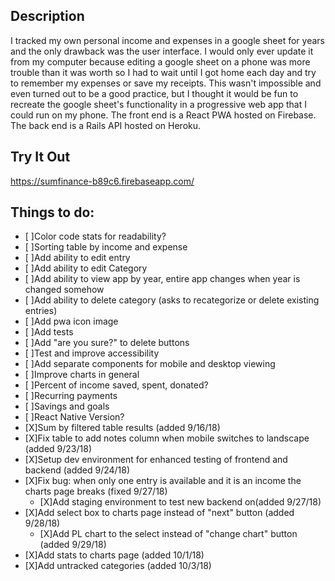 ## Description
I tracked my own personal income and expenses in a google sheet for years and the only drawback was the user interface. I would only ever update it from my computer because editing a google sheet on a phone was more trouble than it was worth so I had to wait until I got home each day and try to remember my expenses or save my receipts. This wasn't impossible and even turned out to be a good practice, but I thought it would be fun to recreate the google sheet's functionality in a progressive web app that I could run on my phone.  The front end is a React PWA hosted on Firebase.  The back end is a Rails API hosted on Heroku.

## Try It Out
https://sumfinance-b89c6.firebaseapp.com/

## Things to do:
- [ ]Color code stats for readability?
- [ ]Sorting table by income and expense
- [ ]Add ability to edit entry
- [ ]Add ability to edit Category
- [ ]Add ability to view app by year, entire app changes when year is changed somehow
- [ ]Add ability to delete category (asks to recategorize or delete existing entries)
- [ ]Add pwa icon image
- [ ]Add tests
- [ ]Add "are you sure?" to delete buttons
- [ ]Test and improve accessibility
- [ ]Add separate components for mobile and desktop viewing
- [ ]Improve charts in general
- [ ]Percent of income saved, spent, donated?
- [ ]Recurring payments
- [ ]Savings and goals
- [ ]React Native Version?
- [X]Sum by filtered table results (added 9/16/18)
- [X]Fix table to add notes column when mobile switches to landscape (added 9/23/18)
- [X]Setup dev environment for enhanced testing of frontend and backend (added 9/24/18)
- [X]Fix bug: when only one entry is available and it is an income the charts page breaks (fixed 9/27/18)
  - [X]Add staging environment to test new backend on(added 9/27/18)
- [X]Add select box to charts page instead of "next" button (added 9/28/18)
  - [X]Add PL chart to the select instead of "change chart" button (added 9/29/18)
- [X]Add stats to charts page (added 10/1/18)
- [X]Add untracked categories (added 10/3/18)